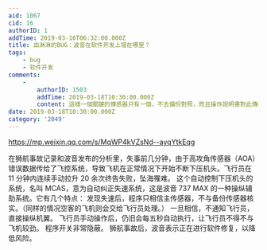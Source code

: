 ```yaml
---
aid: 1067
cid: 16
authorID: 1
addTime: 2019-03-16T06:32:00.000Z
title: 血淋淋的BUG：波音在软件开发上错在哪里？
tags:
    - bug
    - 软件开发
comments:
    -
        authorID: 1503
        addTime: 2019-03-18T10:30:00.000Z
        content: 這樣一個關鍵的傳感器只有一個，不去備份對照，而且操作說明書對此傳感器的標準差了4倍多。 真為波音汗顏。
date: 2019-03-18T10:30:00.000Z
category: '2049'
---
```


https://mp.weixin.qq.com/s/MqWP4kVZsNd--ayqYtkEqg

在狮航事故记录和波音发布的分析里，失事前几分钟，由于高攻角传感器（AOA）错误数据传给了飞控系统，导致飞机在正常情况下开始不断下压机头。飞行员在 11 分钟内连续手动拉升 20 余次终告失败，坠海罹难。 这个自动控制下压机头的系统，名叫 MCAS，意为自动纠正失速系统，这是波音 737 MAX 的一种操纵辅助系统。它有几个特点： 发现失速后，程序只相信主传感器，不与备份传感器核实。（同样的情况空客的飞机则会交给飞行员处理。） 一旦相信，不通知飞行员，直接操纵机翼。 飞行员手动操作后，仍旧会每五秒自动执行，让飞行员不得不与飞机较劲。 程序开关非常隐蔽。 狮航事故后，波音表示正在进行软件修复，以降低风险。
